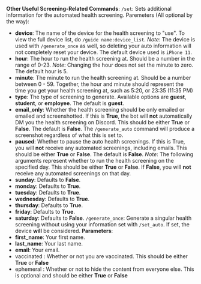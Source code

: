 __**Other Useful Screening-Related Commands**__:
`/set`: Sets additional information for the automated health screening.
Paremeters (All optional by the way):
- **device**: The name of the device for the health screening to "use". To view the full device list, do `/guide name:device_list`. *Note*: The device is used with `/generate_once` as well, so deleting your auto information will not completely reset your device. The default device used is `iPhone 11`.
- **hour**: The hour to run the health screening at. Should be a number in the range of 0-23. *Note*: Changing the hour does not set the minute to zero. The default hour is 5.
- **minute**: The minute to run the health screening at. Should be a number between 0 - 59.
Together, the hour and minute should represent the time you get your health screening at, such as 5:20, or 23:35 (11:35 PM)
- **type**: The type of screening to generate. Available options are __guest__, __student__, or __employee__. The default is __guest__.
- **email_only**: Whether the health screening should be only emailed or emailed and screenshotted. If this is __True__, the bot will **not** automatically DM you the health screening on Discord. This should be either __True__ or __False__. The default is __False__. The `/generate_auto` command will produce a screenshot regardless of what this is set to.
- **paused**: Whether to pause the auto health screenings. If this is True, you will **not** receive any automated screenings, including emails. This should be either __True__ or __False__. The default is __False__.
*Note*: The following arguments represent whether to run the health screening on the specified day. This should be either __True__ or __False__. If __False__, you will **not** receive any automated screenings on that day.
- **sunday**: Defaults to __False__.
- **monday**: Defaults to __True__.
- **tuesday**: Defaults to __True__.
- **wednesday**: Defaults to __True__.
- **thursday**: Defaults to __True__.
- **friday**: Defaults to __True__.
- **saturday**: Defaults to __False__.
`/generate_once`: Generate a singular health screening without using your information set with `/set_auto`. If set, the device **will** be considered.
__Parameters__:
- **first_name**: Your first name.
- **last_name**: Your last name.
- **email**: Your email.
- vaccinated : Whether or not you are vaccinated. This should be either __True__ or __False__
- ephemeral : Whether or not to hide the content from everyone else. This is optional and should be either __True__ or __False__
